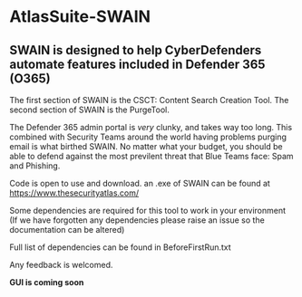 # AtlasSuite-SWAIN


## SWAIN is designed to help CyberDefenders automate features included in Defender 365 (O365)
The first section of SWAIN is the CSCT: Content Search Creation Tool.
The second section of SWAIN is the PurgeTool.

The Defender 365 admin portal is *very* clunky, and takes way too long. 
This combined with Security Teams around the world having problems purging email is what birthed SWAIN.
No matter what your budget, you should be able to defend against the most previlent threat that Blue Teams face: Spam and Phishing.

Code is open to use and download. an .exe of SWAIN can be found at  https://www.thesecurityatlas.com/

Some dependencies are required for this tool to work in your environment (If we have forgotten any dependencies please raise an issue so the documentation can be altered)

Full list of dependencies can be found in BeforeFirstRun.txt

Any feedback is welcomed. 

**GUI is coming soon**
